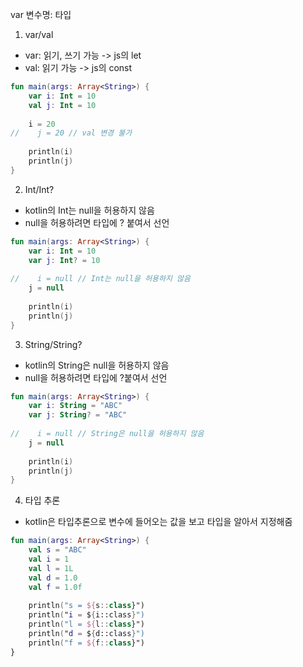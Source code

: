 var 변수명: 타입

1. var/val
- var: 읽기, 쓰기 가능 -> js의 let
- val: 읽기 가능 -> js의 const

```kotlin
fun main(args: Array<String>) {
    var i: Int = 10
    val j: Int = 10
    
    i = 20
//    j = 20 // val 변경 불가
    
    println(i)
    println(j)
}
```

2. Int/Int?
- kotlin의 Int는 null을 허용하지 않음
- null을 허용하려면 타입에 ? 붙여서 선언

```kotlin
fun main(args: Array<String>) {
    var i: Int = 10
    var j: Int? = 10
    
//    i = null // Int는 null을 허용하지 않음
    j = null
    
    println(i)
    println(j)
}
```

3. String/String?
- kotlin의 String은 null을 허용하지 않음
- null을 허용하려면 타입에 ?붙여서 선언

```kotlin
fun main(args: Array<String>) {
    var i: String = "ABC"
    var j: String? = "ABC"
    
//    i = null // String은 null을 허용하지 않음
    j = null
    
    println(i)
    println(j)
}
```

4. 타입 추론
- kotlin은 타입추론으로 변수에 들어오는 값을 보고 타입을 알아서 지정해줌
```kotlin
fun main(args: Array<String>) {
    val s = "ABC"
    val i = 1
    val l = 1L
    val d = 1.0
    val f = 1.0f
    
    println("s = ${s::class}")
    println("i = ${i::class}")
    println("l = ${l::class}")
    println("d = ${d::class}")
    println("f = ${f::class}")
}
```